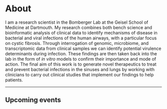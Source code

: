 <h1>About</h1>
I am a research scientist in the Bomberger Lab at the Geisel School of Medicine at Dartmouth. My research combines both bench science and bioinformatic analysis of clinical data to identify mechanisms of disease in bacterial and viral infections of the human airways, with a particular focus on cystic fibrosis. Through interrogation of genomic, microbiome, and transcriptomic data from clinical samples we can identify potential virulence determinants during infection. These findings are then taken back into the lab in the form of <i>in vitro</i> models to confirm their importance and mode of action. The final aim of this work is to generate novel therapeutics to treat and prevent bacterial infections in the sinuses and lungs by working with clinicians to carry out clinical studies that implement our findings to help patients.

* * *

<h2>Upcoming events</h2>


